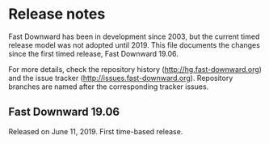 # Release notes

Fast Downward has been in development since 2003, but the current
timed release model was not adopted until 2019. This file documents
the changes since the first timed release, Fast Downward 19.06.

For more details, check the repository history
(<http://hg.fast-downward.org>) and the issue tracker
(<http://issues.fast-downward.org>). Repository branches are named
after the corresponding tracker issues.

## Fast Downward 19.06

Released on June 11, 2019.
First time-based release.
